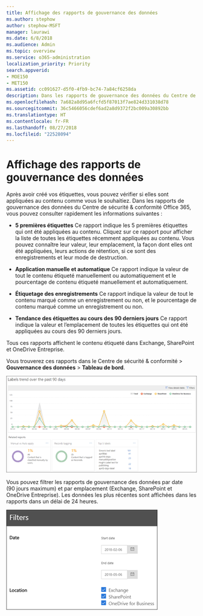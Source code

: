 ```yaml
---
title: Affichage des rapports de gouvernance des données
ms.author: stephow
author: stephow-MSFT
manager: laurawi
ms.date: 6/8/2018
ms.audience: Admin
ms.topic: overview
ms.service: o365-administration
localization_priority: Priority
search.appverid:
- MOE150
- MET150
ms.assetid: cc091627-d5f0-4fb9-bc74-7a84cf6258da
description: Dans les rapports de gouvernance des données du Centre de sécurité &amp; conformité Office 365, vous pouvez rapidement vérifier si vos étiquettes sont appliquées au contenu comme vous le souhaitiez.
ms.openlocfilehash: 7a682a8d95a6fcfd5f87013f7ae824d331038d78
ms.sourcegitcommit: 36c5466056cdef6ad2a8d9372f2bc009a30892bb
ms.translationtype: HT
ms.contentlocale: fr-FR
ms.lasthandoff: 08/27/2018
ms.locfileid: "22528094"
---
```

# <a name="view-the-data-governance-reports"></a>Affichage des rapports de gouvernance des données

Après avoir créé vos étiquettes, vous pouvez vérifier si elles sont appliquées au contenu comme vous le souhaitiez. Dans les rapports de gouvernance des données du Centre de sécurité &amp; conformité Office 365, vous pouvez consulter rapidement les informations suivantes :
  
- **5 premières étiquettes** Ce rapport indique les 5 premières étiquettes qui ont été appliquées au contenu. Cliquez sur ce rapport pour afficher la liste de toutes les étiquettes récemment appliquées au contenu. Vous pouvez connaître leur valeur, leur emplacement, la façon dont elles ont été appliquées, leurs actions de rétention, si ce sont des enregistrements et leur mode de destruction. 
    
- **Application manuelle et automatique** Ce rapport indique la valeur de tout le contenu étiqueté manuellement ou automatiquement et le pourcentage de contenu étiqueté manuellement et automatiquement. 
    
- **Étiquetage des enregistrements** Ce rapport indique la valeur de tout le contenu marqué comme un enregistrement ou non, et le pourcentage de contenu marqué comme un enregistrement ou non. 
    
- **Tendance des étiquettes au cours des 90 derniers jours** Ce rapport indique la valeur et l’emplacement de toutes les étiquettes qui ont été appliquées au cours des 90 derniers jours. 
    
Tous ces rapports affichent le contenu étiqueté dans Exchange, SharePoint et OneDrive Entreprise.
  
Vous trouverez ces rapports dans le Centre de sécurité &amp; conformité \> **Gouvernance des données** \> **Tableau de bord**.
  
![Graphique illustrant les tendances des étiquettes au cours des 90 derniers jours](media/0cc06c18-d3b1-4984-8374-47655fb38dd2.png)
  
Vous pouvez filtrer les rapports de gouvernance des données par date (90 jours maximum) et par emplacement (Exchange, SharePoint et OneDrive Entreprise). Les données les plus récentes sont affichées dans les rapports dans un délai de 24 heures.
  
![Filtres applicables aux rapports de gouvernance des données](media/77e60284-edf3-42d7-aee7-f72b2568f722.png)
  

